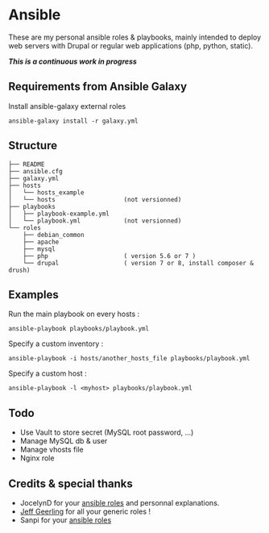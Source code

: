 # Ansible

These are my personal ansible roles & playbooks, mainly intended to deploy web
servers with Drupal or regular web applications (php, python, static).

***This is a continuous work in progress***

## Requirements from Ansible Galaxy

Install ansible-galaxy external roles

`ansible-galaxy install -r galaxy.yml`

## Structure

    ├── README
    ├── ansible.cfg
    ├── galaxy.yml
    ├── hosts
    │   └── hosts_example
    │   └── hosts                   (not versionned)
    ├── playbooks
    │   ├── playbook-example.yml
    │   └── playbook.yml            (not versionned)
    └── roles
        ├── debian_common
        ├── apache
        ├── mysql
        ├── php                     ( version 5.6 or 7 )
        └── drupal                  ( version 7 or 8, install composer & drush)

## Examples

Run the main playbook on every hosts :

    ansible-playbook playbooks/playbook.yml

Specify a custom inventory :

    ansible-playbook -i hosts/another_hosts_file playbooks/playbook.yml

Specify a custom host :

    ansible-playbook -l <myhost> playbooks/playbook.yml

## Todo

- Use Vault to store secret (MySQL root password, ...)
- Manage MySQL db & user
- Manage vhosts file
- Nginx role

## Credits & special thanks

- JocelynD for your [ansible roles](https://code.crapouillou.net/jocelyn/ansible-roles) and personnal explanations.
- [Jeff Geerling](https://github.com/geerlingguy) for all your generic roles !
- Sanpi for your [ansible roles](https://gitlab.com/sanpi/ansible/)

